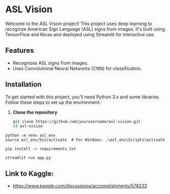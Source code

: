 # ASL Vision

Welcome to the ASL Vision project! This project uses deep learning to recognize American Sign Language (ASL) signs from images. It's built using TensorFlow and Keras and deployed using Streamlit for interactive use.

## Features
- Recognizes ASL signs from images.
- Uses Convolutional Neural Networks (CNN) for classification.

## Installation

To get started with this project, you'll need Python 3.x and some libraries. Follow these steps to set up the environment:

1. **Clone the repository**
   ```bash
   git clone https://github.com/yourusername/asl-vision.git
   cd asl-vision

```
python -m venv asl_env
source asl_env/bin/activate  # For Windows: .\asl_env\Scripts\activate

pip install -r requirements.txt

streamlit run app.py
```
## Link to Kaggle:
- https://www.kaggle.com/discussions/accomplishments/578233
